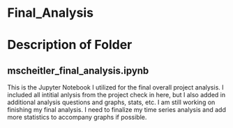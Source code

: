 # **Final_Analysis**
# **Description of Folder**
## **mscheitler_final_analysis.ipynb**<br>
This is the Jupyter Notebook I utilized for the final overall project analysis. I included all intitial anlysis from the project check in here, but I also added in additional analysis questions and graphs, stats, etc. I am still working on finishing my final analysis. I need to finalize my time series analysis and add more statistics to accompany graphs if possible. 

